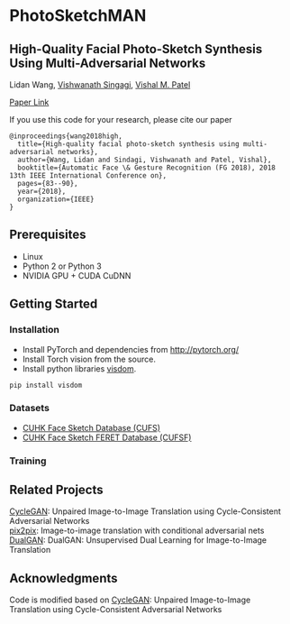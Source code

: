 # PhotoSketchMAN
## High-Quality Facial Photo-Sketch Synthesis Using Multi-Adversarial Networks

Lidan Wang, [Vishwanath Singagi](http://www.vishwanathsindagi.com/), [Vishal M. Patel](https://engineering.jhu.edu/vpatel36/)

[Paper Link](https://arxiv.org/abs/1710.10182)

If you use this code for your research, please cite our paper

```
@inproceedings{wang2018high,
  title={High-quality facial photo-sketch synthesis using multi-adversarial networks},
  author={Wang, Lidan and Sindagi, Vishwanath and Patel, Vishal},
  booktitle={Automatic Face \& Gesture Recognition (FG 2018), 2018 13th IEEE International Conference on},
  pages={83--90},
  year={2018},
  organization={IEEE}
}
```

## Prerequisites
- Linux
- Python 2 or Python 3
- NVIDIA GPU + CUDA CuDNN

## Getting Started
### Installation
- Install PyTorch and dependencies from http://pytorch.org/
- Install Torch vision from the source.
- Install python libraries [visdom](https://github.com/facebookresearch/visdom).
```bash
pip install visdom
```
### Datasets
- [CUHK Face Sketch Database (CUFS)](http://mmlab.ie.cuhk.edu.hk/archive/facesketch.html)
- [CUHK Face Sketch FERET Database (CUFSF)](http://mmlab.ie.cuhk.edu.hk/archive/cufsf/)

### Training




## Related Projects
[CycleGAN](https://github.com/junyanz/CycleGAN): Unpaired Image-to-Image Translation using Cycle-Consistent Adversarial Networks  
[pix2pix](https://github.com/phillipi/pix2pix): Image-to-image translation with conditional adversarial nets  
[DualGAN](https://github.com/duxingren14/DualGAN): DualGAN: Unsupervised Dual Learning for Image-to-Image Translation

## Acknowledgments
Code is modified based on 
[CycleGAN](https://github.com/junyanz/CycleGAN): Unpaired Image-to-Image Translation using Cycle-Consistent Adversarial Networks  
